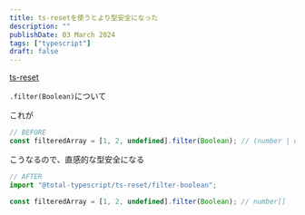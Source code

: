 ```yaml
---
title: ts-resetを使うとより型安全になった
description: ""
publishDate: 03 March 2024
tags: ["typescript"]
draft: false
---
```


[ts-reset](https://www.totaltypescript.com/ts-reset)

`.filter(Boolean)`について

これが

```ts
// BEFORE
const filteredArray = [1, 2, undefined].filter(Boolean); // (number | undefined)[]
```

こうなるので、直感的な型安全になる

```ts
// AFTER
import "@total-typescript/ts-reset/filter-boolean";

const filteredArray = [1, 2, undefined].filter(Boolean); // number[]
```
